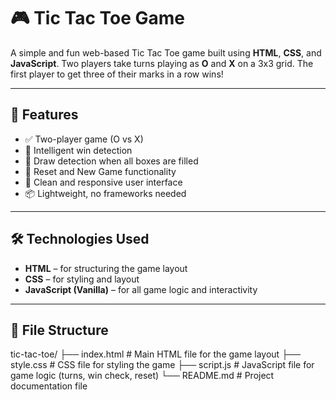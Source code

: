 
# 🎮 Tic Tac Toe Game

A simple and fun web-based Tic Tac Toe game built using **HTML**, **CSS**, and **JavaScript**. Two players take turns playing as **O** and **X** on a 3x3 grid. The first player to get three of their marks in a row wins!

---

## 🚀 Features

- ✅ Two-player game (O vs X)
- 🧠 Intelligent win detection
- 🤝 Draw detection when all boxes are filled
- 🔁 Reset and New Game functionality
- 🎨 Clean and responsive user interface
- 📦 Lightweight, no frameworks needed

---

## 🛠️ Technologies Used

- **HTML** – for structuring the game layout  
- **CSS** – for styling and layout  
- **JavaScript (Vanilla)** – for all game logic and interactivity

---

## 📂 File Structure

tic-tac-toe/
├── index.html         # Main HTML file for the game layout
├── style.css          # CSS file for styling the game
├── script.js          # JavaScript file for game logic (turns, win check, reset)
└── README.md          # Project documentation file

